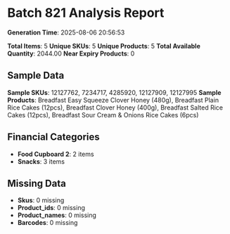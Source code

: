 # Batch 821 Analysis Report

**Generation Time**: 2025-08-06 20:56:53

**Total Items**: 5
**Unique SKUs**: 5
**Unique Products**: 5
**Total Available Quantity**: 2044.00
**Near Expiry Products**: 0

## Sample Data
**Sample SKUs**: 12127762, 7234717, 4285920, 12127909, 12127995
**Sample Products**: Breadfast Easy Squeeze Clover Honey (480g), Breadfast Plain Rice Cakes (12pcs), Breadfast Clover Honey (400g), Breadfast Salted Rice Cakes (12pcs), Breadfast Sour Cream & Onions Rice Cakes (6pcs)

## Financial Categories
- **Food Cupboard 2**: 2 items
- **Snacks**: 3 items

## Missing Data
- **Skus**: 0 missing
- **Product_ids**: 0 missing
- **Product_names**: 0 missing
- **Barcodes**: 0 missing
